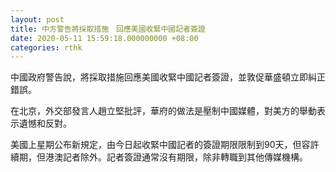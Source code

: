 ```yaml
---
layout: post
title: 中方警告將採取措施　回應美國收緊中國記者簽證
date: 2020-05-11 15:59:18.000000000 +08:00
categories: rthk
---
```


中國政府警告說，將採取措施回應美國收緊中國記者簽證，並敦促華盛頓立即糾正錯誤。

在北京，外交部發言人趙立堅批評，華府的做法是壓制中國媒體，對美方的舉動表示遺憾和反對。

美國上星期公布新規定，由今日起收緊中國記者的簽證期限限制到90天，但容許續期，但港澳記者除外。記者簽證通常沒有期限，除非轉職到其他傳媒機構。
